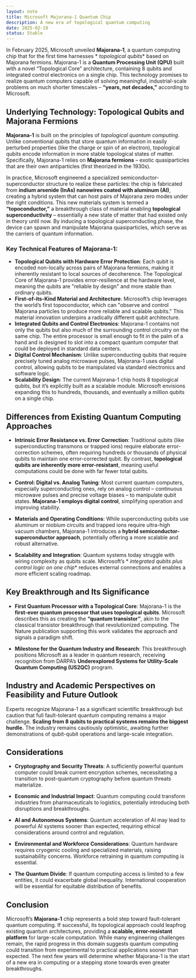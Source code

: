 ```yaml
---
layout: note
title: Microsoft Majorana-1 Quantum Chip
description: A new era of topological quantum computing
date: 2025-02-19
status: Stable
---
```


In February 2025, Microsoft unveiled **Majorana-1**, a quantum computing chip that for the first time harnesses *
*topological qubits** based on Majorana fermions. Majorana-1 is a **Quantum Processing Unit (QPU)** built with a novel
“Topological Core” architecture, containing 8 qubits and integrated control electronics on a single chip. This
technology promises to realize quantum computers capable of solving meaningful, industrial-scale problems on much
shorter timescales – **“years, not decades,”** according to Microsoft.

## Underlying Technology: Topological Qubits and Majorana Fermions

**Majorana-1** is built on the principles of *topological quantum computing*. Unlike conventional qubits that store
quantum information in easily perturbed properties (like the charge or spin of an electron), topological qubits encode
information in more stable topological states of matter. Specifically, Majorana-1 relies on **Majorana fermions** –
exotic quasiparticles that are their own antiparticles (first theorized in the 1930s).

In practice, Microsoft engineered a specialized semiconductor-superconductor structure to realize these particles: the
chip is fabricated from **indium arsenide (InAs) nanowires coated with aluminum (Al)**, creating a hybrid system that
can host pairs of Majorana zero modes under the right conditions. This new materials system is termed a
**“topoconductor,”** a breakthrough class of material enabling **topological superconductivity** – essentially a new
state of matter that had existed only in theory until now. By inducing a topological superconducting phase, the device
can spawn and manipulate Majorana quasiparticles, which serve as the carriers of quantum information.

### Key Technical Features of Majorana-1:

- **Topological Qubits with Hardware Error Protection**: Each qubit is encoded non-locally across pairs of Majorana
  fermions, making it inherently resistant to local sources of decoherence. The Topological Core of Majorana-1
  provides error-resilience at the hardware level, meaning the qubits are "reliable by design" and more stable than
  ordinary qubits.
- **First-of-its-Kind Material and Architecture**: Microsoft’s chip leverages the world’s first topoconductor, which
  can "observe and control Majorana particles to produce more reliable and scalable qubits." This material
  innovation underpins a radically different qubit architecture.
- **Integrated Qubits and Control Electronics**: Majorana-1 contains not only the qubits but also much of the
  surrounding control circuitry on the same chip. The entire processor is small enough to fit in the palm of a hand and
  is designed to slot into a compact quantum computer that could be deployed in standard data centers.
- **Digital Control Mechanism**: Unlike superconducting qubits that require precisely tuned analog microwave pulses,
  Majorana-1 uses digital control, allowing qubits to be manipulated via standard electronics and software logic.
- **Scalability Design**: The current Majorana-1 chip hosts 8 topological qubits, but it’s explicitly built as a
  scalable module. Microsoft envisions expanding this to hundreds, thousands, and eventually a million qubits on a
  single chip.

## Differences from Existing Quantum Computing Approaches

- **Intrinsic Error Resistance vs. Error Correction**: Traditional qubits (like superconducting transmons or trapped
  ions) require elaborate error-correction schemes, often requiring hundreds or thousands of physical qubits to maintain
  one error-corrected qubit. By contrast, **topological qubits are inherently more error-resistant**, meaning useful
  computations could be done with far fewer total qubits.

- **Control: Digital vs. Analog Tuning**: Most current quantum computers, especially superconducting ones, rely on
  analog control – continuous microwave pulses and precise voltage biases – to manipulate qubit states. **Majorana-1
  employs digital control**, simplifying operation and improving stability.

- **Materials and Operating Conditions**: While superconducting qubits use aluminum or niobium circuits and trapped ions
  require ultra-high vacuum chambers, Majorana-1 introduces a **hybrid semiconductor-superconductor approach**,
  potentially offering a more scalable and robust alternative.

- **Scalability and Integration**: Quantum systems today struggle with wiring complexity as qubits scale. Microsoft’s *
  *integrated qubits plus control logic on one chip** reduces external connections and enables a more efficient scaling
  roadmap.

## Key Breakthrough and Its Significance

- **First Quantum Processor with a Topological Core**: Majorana-1 is the **first-ever quantum processor that uses
  topological qubits**. Microsoft describes this as creating the **“quantum transistor”**, akin to the classical
  transistor breakthrough that revolutionized computing. The Nature publication supporting this work validates the
  approach and signals a paradigm shift.

- **Milestone for the Quantum Industry and Research**: This breakthrough positions Microsoft as a leader in quantum
  research, receiving recognition from DARPA’s **Underexplored Systems for Utility-Scale Quantum Computing (US2QC)**
  program.

## Industry and Academic Perspectives on Feasibility and Future Outlook

Experts recognize Majorana-1 as a significant scientific breakthrough but caution that full fault-tolerant quantum
computing remains a major challenge. **Scaling from 8 qubits to practical systems remains the biggest hurdle.** The
industry remains cautiously optimistic, awaiting further demonstrations of qubit-qubit operations and large-scale
integration.

## Considerations

- **Cryptography and Security Threats**: A sufficiently powerful quantum computer could break current encryption
  schemes, necessitating a transition to post-quantum cryptography before quantum threats materialize.

- **Economic and Industrial Impact**: Quantum computing could transform industries from pharmaceuticals to logistics,
  potentially introducing both disruptions and breakthroughs.

- **AI and Autonomous Systems**: Quantum acceleration of AI may lead to powerful AI systems sooner than expected,
  requiring ethical considerations around control and regulation.

- **Environmental and Workforce Considerations**: Quantum hardware requires cryogenic cooling and specialized materials,
  raising sustainability concerns. Workforce retraining in quantum computing is essential.

- **The Quantum Divide**: If quantum computing access is limited to a few entities, it could exacerbate global
  inequality. International cooperation will be essential for equitable distribution of benefits.

## Conclusion

Microsoft’s **Majorana-1** chip represents a bold step toward fault-tolerant quantum computing. If successful, its
topological approach could leapfrog existing quantum architectures, providing a **scalable, error-resistant platform**
for large-scale computation. While many engineering challenges remain, the rapid progress in this domain suggests
quantum computing could transition from experimental to practical applications sooner than expected. The next few years
will determine whether Majorana-1 is the start of a new era in computing or a stepping stone towards even greater
breakthroughs.
